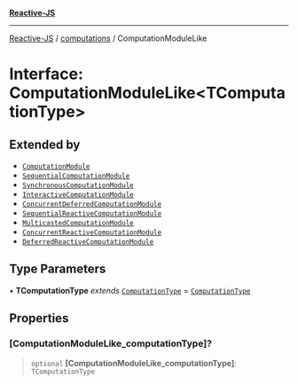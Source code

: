 [**Reactive-JS**](../../README.md)

***

[Reactive-JS](../../README.md) / [computations](../README.md) / ComputationModuleLike

# Interface: ComputationModuleLike\<TComputationType\>

## Extended by

- [`ComputationModule`](ComputationModule.md)
- [`SequentialComputationModule`](SequentialComputationModule.md)
- [`SynchronousComputationModule`](SynchronousComputationModule.md)
- [`InteractiveComputationModule`](InteractiveComputationModule.md)
- [`ConcurrentDeferredComputationModule`](ConcurrentDeferredComputationModule.md)
- [`SequentialReactiveComputationModule`](SequentialReactiveComputationModule.md)
- [`MulticastedComputationModule`](MulticastedComputationModule.md)
- [`ConcurrentReactiveComputationModule`](ConcurrentReactiveComputationModule.md)
- [`DeferredReactiveComputationModule`](DeferredReactiveComputationModule.md)

## Type Parameters

• **TComputationType** *extends* [`ComputationType`](../type-aliases/ComputationType.md) = [`ComputationType`](../type-aliases/ComputationType.md)

## Properties

### \[ComputationModuleLike\_computationType\]?

> `optional` **\[ComputationModuleLike\_computationType\]**: `TComputationType`
